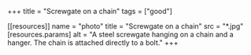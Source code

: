 +++
title = "Screwgate on a chain"
tags = ["good"]

[[resources]]
    name = "photo"
    title = "Screwgate on a chain"
    src = "*.jpg"
    [resources.params]
        alt = "A steel screwgate hanging on a chain and a hanger. The chain is attached directly to a bolt."
+++